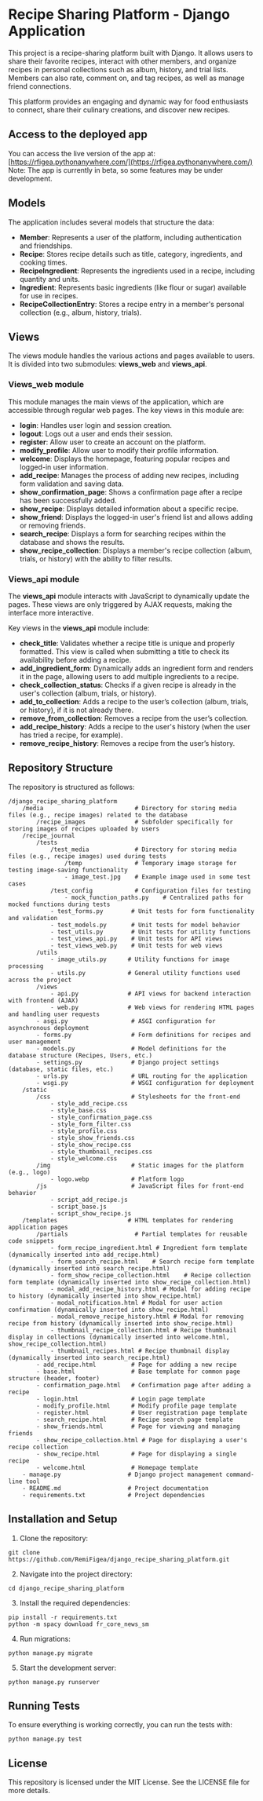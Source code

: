 # Recipe Sharing Platform - Django Application

This project is a recipe-sharing platform built with Django. It allows users to share their favorite recipes, interact with other members, and organize recipes in personal collections such as album, history, and trial lists. Members can also rate, comment on, and tag recipes, as well as manage friend connections.

This platform provides an engaging and dynamic way for food enthusiasts to connect, share their culinary creations, and discover new recipes.

## Access to the deployed app

You can access the live version of the app at:  
[https://rfigea.pythonanywhere.com/](https://rfigea.pythonanywhere.com/)  
Note: The app is currently in beta, so some features may be under development.


## Models

The application includes several models that structure the data:

- **Member**: Represents a user of the platform, including authentication and friendships.
- **Recipe**: Stores recipe details such as title, category, ingredients, and cooking times.
- **RecipeIngredient**: Represents the ingredients used in a recipe, including quantity and units.
- **Ingredient**: Represents basic ingredients (like flour or sugar) available for use in recipes.
- **RecipeCollectionEntry**: Stores a recipe entry in a member's personal collection (e.g., album, history, trials).

## Views

The views module handles the various actions and pages available to users. It is divided into two submodules: **views_web** and **views_api**.

### Views_web module

This module manages the main views of the application, which are accessible through regular web pages. The key views in this module are:

- **login**: Handles user login and session creation.
- **logout**: Logs out a user and ends their session.
- **register**: Allow user to create an account on the platform.
- **modify_profile**: Allow user to modify their profile information.
- **welcome**: Displays the homepage, featuring popular recipes and logged-in user information.
- **add_recipe**: Manages the process of adding new recipes, including form validation and saving data.
- **show_confirmation_page**: Shows a confirmation page after a recipe has been successfully added.
- **show_recipe**: Displays detailed information about a specific recipe.
- **show_friend**: Displays the logged-in user's friend list and allows adding or removing friends.
- **search_recipe**: Displays a form for searching recipes within the database and shows the results.
- **show_recipe_collection**: Displays a member's recipe collection (album, trials, or history) with the ability to filter results.

### Views_api module

The **views_api** module interacts with JavaScript to dynamically update the pages. These views are only triggered by AJAX requests, making the interface more interactive.

Key views in the **views_api** module include:

- **check_title**: Validates whether a recipe title is unique and properly formatted. This view is called when submitting a title to check its availability before adding a recipe.
- **add_ingredient_form**: Dynamically adds an ingredient form and renders it in the page, allowing users to add multiple ingredients to a recipe.
- **check_collection_status**: Checks if a given recipe is already in the user's collection (album, trials, or history).
- **add_to_collection**: Adds a recipe to the user’s collection (album, trials, or history), if it is not already there.
- **remove_from_collection**: Removes a recipe from the user’s collection.
- **add_recipe_history**: Adds a recipe to the user's history (when the user has tried a recipe, for example).
- **remove_recipe_history**: Removes a recipe from the user’s history.

## Repository Structure

The repository is structured as follows:
```
/django_recipe_sharing_platform
    /media                          # Directory for storing media files (e.g., recipe images) related to the database
        /recipe_images              # Subfolder specifically for storing images of recipes uploaded by users
    /recipe_journal
        /tests
            /test_media             # Directory for storing media files (e.g., recipe images) used during tests
                /temp               # Temporary image storage for testing image-saving functionality
                - image_test.jpg    # Example image used in some test cases
            /test_config            # Configuration files for testing
                - mock_function_paths.py    # Centralized paths for mocked functions during tests
            - test_forms.py        # Unit tests for form functionality and validation
            - test_models.py       # Unit tests for model behavior
            - test_utils.py        # Unit tests for utility functions
            - test_views_api.py    # Unit tests for API views
            - test_views_web.py    # Unit tests for web views
        /utils
            - image_utils.py      # Utility functions for image processing
            - utils.py            # General utility functions used across the project
        /views
            - api.py              # API views for backend interaction with frontend (AJAX)
            - web.py              # Web views for rendering HTML pages and handling user requests
        - asgi.py                  # ASGI configuration for asynchronous deployment
        - forms.py                 # Form definitions for recipes and user management
        - models.py                # Model definitions for the database structure (Recipes, Users, etc.)
        - settings.py              # Django project settings (database, static files, etc.)
        - urls.py                  # URL routing for the application
        - wsgi.py                  # WSGI configuration for deployment
    /static
        /css                       # Stylesheets for the front-end
            - style_add_recipe.css
            - style_base.css
            - style_confirmation_page.css
            - style_form_filter.css
            - style_profile.css
            - style_show_friends.css
            - style_show_recipe.css
            - style_thumbnail_recipes.css
            - style_welcome.css
        /img                       # Static images for the platform (e.g., logo)
            - logo.webp            # Platform logo
        /js                        # JavaScript files for front-end behavior
            - script_add_recipe.js
            - script_base.js
            - script_show_recipe.js
    /templates                    # HTML templates for rendering application pages
        /partials                   # Partial templates for reusable code snippets
            - form_recipe_ingredient.html # Ingredient form template (dynamically inserted into add_recipe.html)
            - form_search_recipe.html    # Search recipe form template (dynamically inserted into search_recipe.html)
            - form_show_recipe_collection.html    # Recipe collection form template (dynamically inserted into show_recipe_collection.html)
            - modal_add_recipe_history.html # Modal for adding recipe to history (dynamically inserted into show_recipe.html)
            - modal_notification.html # Modal for user action confirmation (dynamically inserted into show_recipe.html)
            - modal_remove_recipe_history.html # Modal for removing recipe from history (dynamically inserted into show_recipe.html)
            - thumbnail_recipe_collection.html # Recipe thumbnail display in collections (dynamically inserted into welcome.html, show_recipe_collection.html)
            - thumbnail_recipes.html # Recipe thumbnail display (dynamically inserted into search_recipe.html)
        - add_recipe.html          # Page for adding a new recipe
        - base.html                # Base template for common page structure (header, footer)
        - confirmation_page.html   # Confirmation page after adding a recipe
        - login.html               # Login page template
        - modify_profile.html      # Modify profile page template
        - register.html            # User registration page template
        - search_recipe.html       # Recipe search page template
        - show_friends.html        # Page for viewing and managing friends
        - show_recipe_collection.html # Page for displaying a user's recipe collection
        - show_recipe.html         # Page for displaying a single recipe
        - welcome.html             # Homepage template
    - manage.py                   # Django project management command-line tool
    - README.md                   # Project documentation
    - requirements.txt            # Project dependencies
```
## Installation and Setup
1. Clone the repository:
```
git clone https://github.com/RemiFigea/django_recipe_sharing_platform.git
```

2. Navigate into the project directory:
```
cd django_recipe_sharing_platform
```

3. Install the required dependencies:
```
pip install -r requirements.txt
python -m spacy download fr_core_news_sm
```
4. Run migrations:
```
python manage.py migrate
```

5. Start the development server:
```
python manage.py runserver
```

## Running Tests
To ensure everything is working correctly, you can run the tests with:
```
python manage.py test
```

## License
This repository is licensed under the MIT License. See the LICENSE file for more details.

